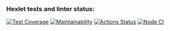 ### Hexlet tests and linter status:
[![Test Coverage](https://api.codeclimate.com/v1/badges/d14b1ec2c594b72e8471/test_coverage)](https://codeclimate.com/github/Saimon398/frontend-project-lvl2/test_coverage)
[![Maintainability](https://api.codeclimate.com/v1/badges/d14b1ec2c594b72e8471/maintainability)](https://codeclimate.com/github/Saimon398/frontend-project-lvl2/maintainability)
[![Actions Status](https://github.com/Saimon398/frontend-project-lvl2/workflows/hexlet-check/badge.svg)](https://github.com/Saimon398/frontend-project-lvl2/actions)
[![Node CI](https://github.com/Saimon398/frontend-project-lvl2/workflows/NodeCI/badge.svg)](https://github.com/Saimon398/frontend-project-lvl2/actions)
